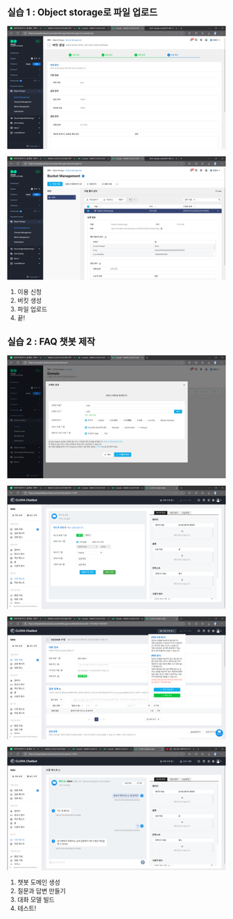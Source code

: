 
## 실습 1 : Object storage로 파일 업로드

![Untitled](./%EC%8B%A4%EC%8A%B5/Untitled.png)

![Untitled](./%EC%8B%A4%EC%8A%B5/Untitled%201.png)

1. 이용 신청
2. 버킷 생성
3. 파일 업로드
4. 끝!

## 실습 2 : FAQ 챗봇 제작

![Untitled](./%EC%8B%A4%EC%8A%B5/Untitled%202.png)

![Untitled](./%EC%8B%A4%EC%8A%B5/Untitled%203.png)

![Untitled](./%EC%8B%A4%EC%8A%B5/Untitled%204.png)

![Untitled](./%EC%8B%A4%EC%8A%B5/Untitled%205.png)

1. 챗봇 도메인 생성
2. 질문과 답변 만들기
3. 대화 모델 빌드
4. 테스트!